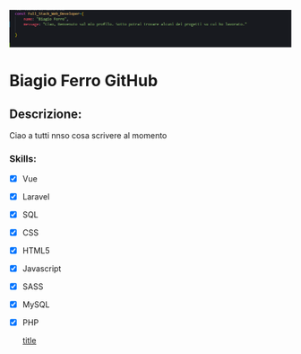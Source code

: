 

![title](images/new.png)

# Biagio Ferro  GitHub
## Descrizione:
Ciao a tutti nnso cosa scrivere al momento

### Skills:

- [x] Vue
- [x] Laravel
- [x] SQL
- [x] CSS
- [x] HTML5
- [x] Javascript
- [x] SASS
- [x] MySQL
- [x] PHP

	[title](https://www.example.com)
